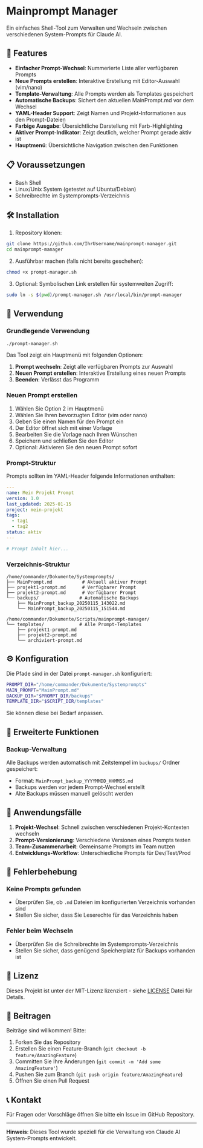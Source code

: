 # Mainprompt Manager

Ein einfaches Shell-Tool zum Verwalten und Wechseln zwischen verschiedenen System-Prompts für Claude AI.

## 🚀 Features

- **Einfacher Prompt-Wechsel**: Nummerierte Liste aller verfügbaren Prompts
- **Neue Prompts erstellen**: Interaktive Erstellung mit Editor-Auswahl (vim/nano)
- **Template-Verwaltung**: Alle Prompts werden als Templates gespeichert
- **Automatische Backups**: Sichert den aktuellen MainPrompt.md vor dem Wechsel
- **YAML-Header Support**: Zeigt Namen und Projekt-Informationen aus den Prompt-Dateien
- **Farbige Ausgabe**: Übersichtliche Darstellung mit Farb-Highlighting
- **Aktiver Prompt-Indikator**: Zeigt deutlich, welcher Prompt gerade aktiv ist
- **Hauptmenü**: Übersichtliche Navigation zwischen den Funktionen

## 📋 Voraussetzungen

- Bash Shell
- Linux/Unix System (getestet auf Ubuntu/Debian)
- Schreibrechte im Systemprompts-Verzeichnis

## 🛠️ Installation

1. Repository klonen:
```bash
git clone https://github.com/IhrUsername/mainprompt-manager.git
cd mainprompt-manager
```

2. Ausführbar machen (falls nicht bereits geschehen):
```bash
chmod +x prompt-manager.sh
```

3. Optional: Symbolischen Link erstellen für systemweiten Zugriff:
```bash
sudo ln -s $(pwd)/prompt-manager.sh /usr/local/bin/prompt-manager
```

## 📖 Verwendung

### Grundlegende Verwendung

```bash
./prompt-manager.sh
```

Das Tool zeigt ein Hauptmenü mit folgenden Optionen:
1. **Prompt wechseln**: Zeigt alle verfügbaren Prompts zur Auswahl
2. **Neuen Prompt erstellen**: Interaktive Erstellung eines neuen Prompts
3. **Beenden**: Verlässt das Programm

### Neuen Prompt erstellen

1. Wählen Sie Option 2 im Hauptmenü
2. Wählen Sie Ihren bevorzugten Editor (vim oder nano)
3. Geben Sie einen Namen für den Prompt ein
4. Der Editor öffnet sich mit einer Vorlage
5. Bearbeiten Sie die Vorlage nach Ihren Wünschen
6. Speichern und schließen Sie den Editor
7. Optional: Aktivieren Sie den neuen Prompt sofort

### Prompt-Struktur

Prompts sollten im YAML-Header folgende Informationen enthalten:

```yaml
---
name: Mein Projekt Prompt
version: 1.0
last_updated: 2025-01-15
project: mein-projekt
tags:
  - tag1
  - tag2
status: aktiv
---

# Prompt Inhalt hier...
```

### Verzeichnis-Struktur

```
/home/commander/Dokumente/Systemprompts/
├── MainPrompt.md           # Aktuell aktiver Prompt
├── projekt1-prompt.md      # Verfügbarer Prompt
├── projekt2-prompt.md      # Verfügbarer Prompt
└── backups/               # Automatische Backups
    ├── MainPrompt_backup_20250115_143022.md
    └── MainPrompt_backup_20250115_151544.md

/home/commander/Dokumente/Scripts/mainprompt-manager/
└── templates/             # Alle Prompt-Templates
    ├── projekt1-prompt.md
    ├── projekt2-prompt.md
    └── archiviert-prompt.md
```

## ⚙️ Konfiguration

Die Pfade sind in der Datei `prompt-manager.sh` konfiguriert:

```bash
PROMPT_DIR="/home/commander/Dokumente/Systemprompts"
MAIN_PROMPT="MainPrompt.md"
BACKUP_DIR="$PROMPT_DIR/backups"
TEMPLATE_DIR="$SCRIPT_DIR/templates"
```

Sie können diese bei Bedarf anpassen.

## 🔧 Erweiterte Funktionen

### Backup-Verwaltung

Alle Backups werden automatisch mit Zeitstempel im `backups/` Ordner gespeichert:
- Format: `MainPrompt_backup_YYYYMMDD_HHMMSS.md`
- Backups werden vor jedem Prompt-Wechsel erstellt
- Alte Backups müssen manuell gelöscht werden

## 🎯 Anwendungsfälle

1. **Projekt-Wechsel**: Schnell zwischen verschiedenen Projekt-Kontexten wechseln
2. **Prompt-Versionierung**: Verschiedene Versionen eines Prompts testen
3. **Team-Zusammenarbeit**: Gemeinsame Prompts im Team nutzen
4. **Entwicklungs-Workflow**: Unterschiedliche Prompts für Dev/Test/Prod

## 🐛 Fehlerbehebung

### Keine Prompts gefunden
- Überprüfen Sie, ob `.md` Dateien im konfigurierten Verzeichnis vorhanden sind
- Stellen Sie sicher, dass Sie Leserechte für das Verzeichnis haben

### Fehler beim Wechseln
- Überprüfen Sie die Schreibrechte im Systemprompts-Verzeichnis
- Stellen Sie sicher, dass genügend Speicherplatz für Backups vorhanden ist

## 📝 Lizenz

Dieses Projekt ist unter der MIT-Lizenz lizenziert - siehe [LICENSE](LICENSE) Datei für Details.

## 🤝 Beitragen

Beiträge sind willkommen! Bitte:

1. Forken Sie das Repository
2. Erstellen Sie einen Feature-Branch (`git checkout -b feature/AmazingFeature`)
3. Committen Sie Ihre Änderungen (`git commit -m 'Add some AmazingFeature'`)
4. Pushen Sie zum Branch (`git push origin feature/AmazingFeature`)
5. Öffnen Sie einen Pull Request

## 📞 Kontakt

Für Fragen oder Vorschläge öffnen Sie bitte ein Issue im GitHub Repository.

---

**Hinweis**: Dieses Tool wurde speziell für die Verwaltung von Claude AI System-Prompts entwickelt.